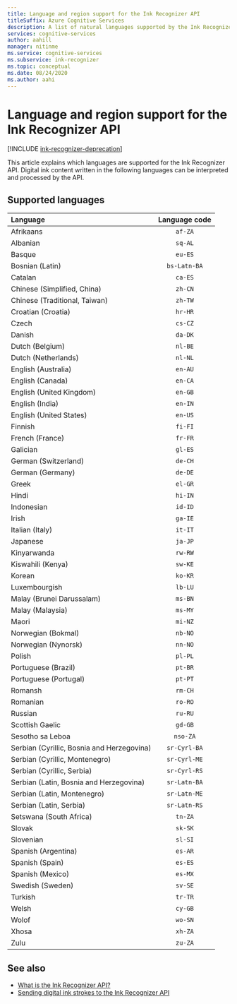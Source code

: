 ```yaml
---
title: Language and region support for the Ink Recognizer API
titleSuffix: Azure Cognitive Services
description: A list of natural languages supported by the Ink Recognizer API.
services: cognitive-services
author: aahill
manager: nitinme
ms.service: cognitive-services
ms.subservice: ink-recognizer
ms.topic: conceptual
ms.date: 08/24/2020
ms.author: aahi
---
```


# Language and region support for the Ink Recognizer API

[!INCLUDE [ink-recognizer-deprecation](includes/deprecation-note.md)]

This article explains which languages are supported for the Ink Recognizer API. Digital ink content written in the following languages can be interpreted and processed by the API.

## Supported languages

| Language                                   | Language code   |
|:-------------------------------------------|:---------------:|
| Afrikaans                                  |    `af-ZA`      |
| Albanian                                   |     `sq-AL`     |
| Basque                                     |     `eu-ES`     |
| Bosnian (Latin)                            | `bs-Latn-BA`    |
| Catalan                                    |     `ca-ES`     |
| Chinese (Simplified, China)                |     `zh-CN`     |
| Chinese (Traditional, Taiwan)              |     `zh-TW`     |
| Croatian (Croatia)                         |     `hr-HR`     |
| Czech                                      |     `cs-CZ`     |
| Danish                                     |     `da-DK`     |
| Dutch (Belgium)                            |     `nl-BE`     |
| Dutch (Netherlands)                        |     `nl-NL`     |
| English (Australia)                        |     `en-AU`     |
| English (Canada)                           |     `en-CA`     |
| English (United Kingdom)                   |     `en-GB`     |
| English (India)                            |     `en-IN`     |
| English (United States)                    |     `en-US`     |
| Finnish                                    |     `fi-FI`     |
| French (France)                            |     `fr-FR`     |
| Galician                                   |     `gl-ES`     |
| German  (Switzerland)                      |     `de-CH`     |
| German (Germany)                           |     `de-DE`     |
| Greek                                      |     `el-GR`     |
| Hindi                                      |     `hi-IN`     |
| Indonesian                                 |     `id-ID`     |
| Irish                                      |     `ga-IE`     |
| Italian (Italy)                            |     `it-IT`     |
| Japanese                                   |     `ja-JP`     |
| Kinyarwanda                                |     `rw-RW`     |
| Kiswahili (Kenya)                          |     `sw-KE`     |
| Korean                                     |     `ko-KR`     |
| Luxembourgish                              |     `lb-LU`     |
| Malay (Brunei Darussalam)                  |     `ms-BN`     |
| Malay (Malaysia)                           |     `ms-MY`     |
| Maori                                      |     `mi-NZ`     |
| Norwegian (Bokmal)                         |     `nb-NO`     |
| Norwegian (Nynorsk)                        |     `nn-NO`     |
| Polish                                     |     `pl-PL`     |
| Portuguese (Brazil)                        |     `pt-BR`     |
| Portuguese (Portugal)                      |     `pt-PT`     |
| Romansh                                    |     `rm-CH`     |
| Romanian                                   |     `ro-RO`     |
| Russian                                    |     `ru-RU`     |
| Scottish Gaelic                            |     `gd-GB`     |
| Sesotho sa Leboa                           |    `nso-ZA`     |
| Serbian (Cyrillic, Bosnia and Herzegovina) |  `sr-Cyrl-BA`   |
| Serbian (Cyrillic, Montenegro)             |  `sr-Cyrl-ME`   |
| Serbian (Cyrillic, Serbia)                 |  `sr-Cyrl-RS`   |
| Serbian (Latin, Bosnia and Herzegovina)    |  `sr-Latn-BA`   |
| Serbian (Latin, Montenegro)                |  `sr-Latn-ME`   |
| Serbian (Latin, Serbia)                    |  `sr-Latn-RS`   |
| Setswana (South Africa)                    |     `tn-ZA`     |
| Slovak                                     |     `sk-SK`     |
| Slovenian                                  |     `sl-SI`     |
| Spanish (Argentina)                        |     `es-AR`     |
| Spanish (Spain)                            |     `es-ES`     |
| Spanish (Mexico)                           |     `es-MX`     |
| Swedish (Sweden)                           |     `sv-SE`     |
| Turkish                                    |     `tr-TR`     |
| Welsh                                      |     `cy-GB`     |
| Wolof                                      |     `wo-SN`     |
| Xhosa                                      |     `xh-ZA`     |
| Zulu                                       |     `zu-ZA`     |

## See also

* [What is the Ink Recognizer API?](overview.md)
* [Sending digital ink strokes to the Ink Recognizer API](concepts/send-ink-data.md)